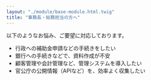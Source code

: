 ```yaml
---
layout: "./module/base-module.html.twig"
title: "事務長・総務担当の方へ"
---
```


以下のようなお悩み、ご要望に対応しております。

- 行政への補助金申請などの手続きをしたい
- 銀行への手続きなどで、資料作成が不安
- 顧客管理や会計管理など、管理システムを導入したい
- 官公庁の公開情報（APIなど）を、効率よく収集したい

